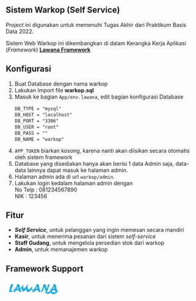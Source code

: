 ## Sistem Warkop (Self Service)
Project ini digunakan untuk memenuhi Tugas Akhir dari Praktikum Basis Data 2022.

Sistem Web Warkop ini dikembangkan di dalam Kerangka Kerja Aplikasi (_Framework_) [**Lawana Framework**](https://github.com/yuuwid/Lawana)

## Konfigurasi
1. Buat Database dengan nama warkop
2. Lakukan Import file **warkop.sql**
3. Masuk ke bagian `App/env.lawana`, edit bagian konfigurasi Database
    ```
    DB_TYPE = "mysql"
    DB_HOST = "localhost"
    DB_PORT = "3306"
    DB_USER = "root"
    DB_PASS = ""
    DB_NAME = "warkop"
    ```
4. `APP_TOKEN` biarkan kosong, karena nanti akan diisikan secara otomatis oleh sistem framework
5. Database yang disediakan hanya akan berisi 1 data Admin saja, data-data lainnya dapat masuk ke halaman admin.
6. Halaman admin ada di url `warkop/admin`.
7. Lakukan login kedalam halaman admin dengan <br> No Telp : 081234567890 <br> NIK : 123456





## Fitur
- **_Self Service_**, untuk pelanggan yang ingin memesan secara mandiri
- **Kasir**, untuk menerima pesanan dari sistem _self-service_
- **Staff Gudang**, untuk mengelola persedian stok dari warkop
- **Admin**, untuk memanajemen warkop


## Framework Support
<img src="https://github.com/yuuwid/Lawana/blob/master/Public/images/lawana/lawana.png?raw=true" width="30%">
